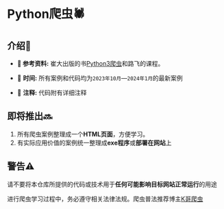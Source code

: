# Python爬虫🕷️

## 介绍📘

- **🧭 参考资料:** 崔大出版的书[Python3爬虫](https://github.com/Python3WebSpider/Python3WebSpider)和路飞的课程。

- 📅 **时间:** 所有案例和代码均为`2023年10月`—`2024年1月`的最新案例
- 📝 **注释:** 代码附有详细注释

## 即将推出🔜

1. 所有爬虫案例整理成一个**HTML页面**，方便学习。
2. 有实际应用价值的案例统一整理成**exe程序**或**部署在网站**上

## 警告⚠️

请不要将本仓库所提供的代码或技术用于**任何可能影响目标网站正常运行**的用途

进行爬虫学习过程中，务必遵守相关法律法规。爬虫普法推荐博主[K哥爬虫](https://www.cnblogs.com/ikdl)

